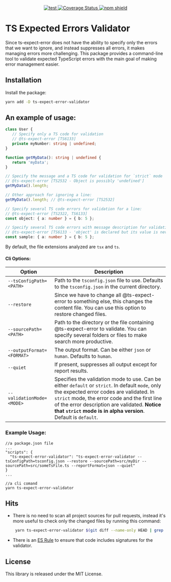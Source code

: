 <p align="center">
  <a href="https://github.com/pashak09/ts-expect-error-validator/actions">
    <image src="https://github.com/pashak09/ts-expect-error-validator/actions/workflows/ci.yml/badge.svg" alt="test" />
  </a>
  <a href="https://coveralls.io/github/pashak09/ts-expect-error-validator?branch=master">
    <img src="https://coveralls.io/repos/github/pashak09/ts-expect-error-validator/badge.svg?branch=master" alt="Coverage Status" />
  </a>
  <a href="https://www.npmjs.com/package/ts-expect-error-validator">
    <img src="https://img.shields.io/npm/v/ts-expect-error-validator" alt="npm shield" />
  </a>
</p>

# TS Expected Errors Validator

Since ts-expect-error does not have the ability to specify only the errors that we want to ignore, and instead
suppresses all errors, it makes managing errors more challenging. This package provides a command-line tool to validate
expected TypeScript errors with the main goal of making error management easier.

## Installation

Install the package:

```bash
yarn add -D ts-expect-error-validator
```

## An example of usage:

```typescript
class User {
   // Specify only a TS code for validation
   // @ts-expect-error [TS6133]
   private myNumber: string | undefined;
}

function getMyData(): string | undefined {
   return 'myData';
}

// Specify the message and a TS code for validation for `strict` mode
// @ts-expect-error [TS2532 - Object is possibly 'undefined']
getMyData().length;

// Other approach for ignoring a line:
getMyData().length; // @ts-expect-error [TS2532]

// Specify several TS code errors for validation for a line: 
// @ts-expect-error [TS2322, TS6133]
const object: { a: number } = { b: 5 };

// Specify several TS code errors with message description for validation
// @ts-expect-error [TS6133 - 'object' is declared but its value is never read, TS2322 - Type '{ b: number; }' is not assignable to type '{ a: number; }']
const sample: { a: number } = { b: 5 };
```

By default, the file extensions analyzed are `tsx` and `ts`.

#### Cli Options:

| Option                    | Description                                                                                                                                                                                                                                                                                                     |
|---------------------------|-----------------------------------------------------------------------------------------------------------------------------------------------------------------------------------------------------------------------------------------------------------------------------------------------------------------|
| `--tsConfigPath=<PATH>`   | Path to the `tsconfig.json` file to use. Defaults to the `tsconfig.json` in the current directory.                                                                                                                                                                                                              |
| `--restore`               | Since we have to change all @ts-expect-error to something else, this changes the content file. You can use this option to restore changed files.                                                                                                                                                                |
| `--sourcePath=<PATH>`     | Path to the directory or the file containing @ts-expect-error to validate. You can specify several folders or files to make search more productive.                                                                                                                                                             |
| `--outputFormat=<FORMAT>` | The output format. Can be either `json` or `human`. Defaults to `human`.                                                                                                                                                                                                                                        |
| `--quiet`                 | If present, suppresses all output except for report results.                                                                                                                                                                                                                                                    |
| `--validationMode=<MODE>` | Specifies the validation mode to use. Can be either `default` or `strict`. In default `mode`, only the expected error codes are validated. In `strict` mode, the error code and the first line of the error description are validated. **Notice that `strict` mode is in alpha version**. Default is `default`. |

### Example Usage:

```
//a package.json file
...
"scripts": {
  "ts-expect-error-validator": "ts-expect-error-validator --tsConfigPath=tsconfig.json --restore --sourcePath=src/myDir --sourcePath=src/someTsFile.ts --reportFormat=json --quiet"
}
...

//a cli comand
yarn ts-expect-error-validator
```

## Hits

-  There is no need to scan all project sources for pull requests, instead it's more useful to check only the changed files by running this
command:
    ```bash
     yarn ts-expect-error-validator $(git diff --name-only HEAD | grep "\.ts$" | xargs -I {} echo "--sourcePath={}" | tr '\n' ' ')
    ```
* There is an [ES Rule](https://github.com/pashak09/eslint-plugin-ts-expect-error-validator) to ensure that code includes signatures for the validator.

## License

This library is released under the MIT License.
